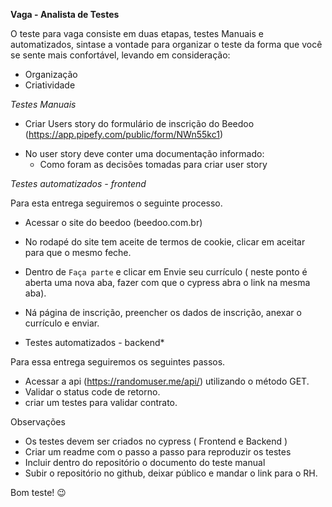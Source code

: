 **Vaga - Analista de Testes**
 
O teste para vaga consiste em duas etapas, testes Manuais e automatizados, sintase a vontade para organizar o teste da forma que você se sente mais confortável, levando em consideração:
* Organização
* Criatividade
 
 
*Testes Manuais*
 
* Criar Users story do formulário de inscrição do Beedoo (https://app.pipefy.com/public/form/NWn55kc1)
- No user story deve conter uma documentação informado:
	* Como foram as decisões tomadas para criar user story
 
*Testes automatizados - frontend*
 
Para esta entrega seguiremos o seguinte processo.
 
* Acessar o site do beedoo (beedoo.com.br)
* No rodapé do site tem aceite de termos de cookie, clicar em aceitar para que o mesmo feche.
* Dentro de `Faça parte` e clicar em Envie seu currículo ( neste ponto é aberta uma nova aba, fazer com que o cypress abra o link na mesma aba).
* Ná página de inscrição, preencher os dados de inscrição, anexar o currículo e enviar.
 
* Testes automatizados - backend*
 
Para essa entrega seguiremos os seguintes passos.
 
* Acessar a api (https://randomuser.me/api/) utilizando o método GET.
* Validar o status code de retorno.
* criar um testes para validar contrato.
 
Observações
 
* Os testes devem ser criados no cypress ( Frontend e Backend )
* Criar um readme com o passo a passo para reproduzir os testes
* Incluir dentro do repositório o documento do teste manual
* Subir o repositório no github, deixar público e mandar o link para o RH.
 
Bom teste! 😉
